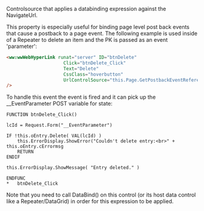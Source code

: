 ﻿Controlsource that applies a databinding expression against the NavigateUrl.

This property is especially useful for binding page level post back events that cause a postback to a page event. The following example is used inside of a Repeater to delete an item and the PK is passed as an event  'parameter':

```html
<ww:wwWebHyperLink runat="server" ID="btnDelete" 
                     Click="btnDelete_Click"
                     Text="Delete"
                     CssClass="hoverbutton"
                     UrlControlSource="this.Page.GetPostbackEventReference('Page','btnDelete_Click',TRANS(pk),.T.)"
/>
```

To handle this event the event is fired and it can pick up the __EventParameter POST variable for state:

```foxpro
FUNCTION btnDelete_Click()

lcId = Request.Form("__EventParameter")

IF !this.oEntry.Delete( VAL(lcId) )
	this.ErrorDisplay.ShowError("Couldn't delete entry:<br>" + this.oEntry.cErrormsg
	RETURN
ENDIF	

this.ErrorDisplay.ShowMessage( "Entry deleted." )

ENDFUNC
*   btnDelete_Click
```

Note that you need to call DataBind() on this control (or its host data control like a Repeater/DataGrid) in order for this expression to be applied.